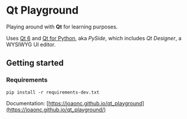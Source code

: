 # Qt Playground
Playing around with **Qt** for learning purposes.

Uses [Qt 6](https://www.qt.io) and [Qt for Python](https://wiki.qt.io/Qt_for_Python), aka _PySide_,
which includes _Qt Designer_, a WYSIWYG UI editor.

## Getting started
### Requirements
```
pip install -r requirements-dev.txt
```

Documentation: [https://joaonc.github.io/qt_playground](https://joaonc.github.io/qt_playground/)
